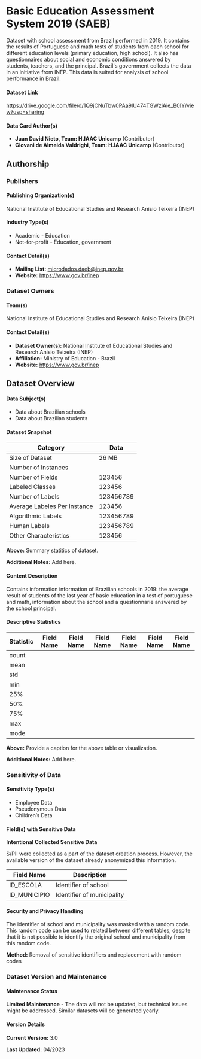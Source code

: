 # Basic Education Assessment System 2019 (SAEB)
Dataset with school assessment from Brazil performed in 2019. It contains the results of Portuguese and math tests of students from each school for different education levels (primary education, high school). It also has questionnaires about social and economic conditions answered by students, teachers, and the principal. Brazil's government collects the data in an initiative from INEP. This data is suited for analysis of school performance in Brazil.

#### Dataset Link
<!-- info: Provide a link to the dataset: -->
<!-- width: half -->
https://drive.google.com/file/d/1Q9jCNuTbw0PAa9lU474TGWziAie_B0IY/view?usp=sharing

#### Data Card Author(s)
<!-- info: Select **one role per** Data Card Author:

(Usage Note: Select the most appropriate choice to describe the author's role
in creating the Data Card.) -->
<!-- width: half -->
- **Juan David Nieto, Team: H.IAAC Unicamp** (Contributor)
- **Giovani de Almeida Valdrighi, Team: H.IAAC Unicamp** (Contributor)

## Authorship
### Publishers
#### Publishing Organization(s)
<!-- scope: telescope -->
<!-- info: Provide the names of the institution or organization responsible
for publishing the dataset: -->
National Institute of Educational Studies and Research Anisio Teixeira (INEP)

#### Industry Type(s)
<!-- scope: periscope -->
<!-- info: Select **all applicable** industry types to which the publishing
organizations belong: -->
- Academic - Education
- Not-for-profit - Education, government

#### Contact Detail(s)
<!-- scope: microscope -->
<!-- info: Provide publisher contact details: -->
- **Mailing List:** microdados.daeb@inep.gov.br
- **Website:** https://www.gov.br/inep

### Dataset Owners
#### Team(s)
<!-- scope: telescope -->
<!-- info: Provide the names of the groups or team(s) that own the dataset: -->
National Institute of Educational Studies and Research Anisio Teixeira (INEP)

#### Contact Detail(s)
<!-- scope: periscope -->
<!-- info: Provide pathways to contact dataset owners: -->
- **Dataset Owner(s):** National Institute of Educational Studies and Research Anisio Teixeira (INEP)
- **Affiliation:** Ministry of Education - Brazil
- **Website:** https://www.gov.br/inep

## Dataset Overview
#### Data Subject(s)
<!-- scope: telescope -->
<!-- info: Select ***all applicable**** subjects contained the dataset: -->
- Data about Brazilian schools
- Data about Brazilian students

#### Dataset Snapshot
<!-- scope: periscope -->
<!-- info: Provide a snapshot of the dataset:<br><br>(Use the additional notes
to include relevant information, considerations, and links to table(s) with
more detailed breakdowns.) -->
Category | Data
--- | ---
Size of Dataset | 26 MB
Number of Instances | 
Number of Fields | 123456
Labeled Classes | 123456
Number of Labels | 123456789
Average Labeles Per Instance | 123456
Algorithmic Labels | 123456789
Human Labels | 123456789
Other Characteristics | 123456

**Above:** Summary statitics of dataset.    

**Additional Notes:** Add here.

#### Content Description
<!-- scope: microscope -->
<!-- info: Provide a short description of the content in a data point: -->
Contains information information of Brazilian schools in 2019: the average result of students of the last year of basic education in a test of portuguese and math, information about the school and a questionnarie answered by the school principal. 


#### Descriptive Statistics
<!-- width: full -->
<!-- info: Provide basic descriptive statistics for each field.

Use additional notes to capture any other relevant information or
considerations.

Usage Note: Some statistics will be relevant for numeric data, for not for
strings. -->

Statistic | Field Name | Field Name | Field Name | Field Name | Field Name | Field Name
--- | --- | --- | --- | --- | --- | ---
count |
mean |
std |
min |
25% |
50% |
75% |
max |
mode |

**Above:** Provide a caption for the above table or visualization.

**Additional Notes:** Add here.

### Sensitivity of Data
#### Sensitivity Type(s)
<!-- scope: telescope -->
<!-- info: Select ***all applicable*** data types present in the dataset: -->
- Employee Data
- Pseudonymous Data
- Children’s Data

#### Field(s) with Sensitive Data
<!-- scope: periscope -->
<!-- info: List fields in the dataset that contain S/PII, and specify if their
collection was intentional or unintentional.

Use additional notes to capture any other relevant information or
considerations. -->
**Intentional Collected Sensitive Data**

S/PII were collected as a part of the
dataset creation process. However, the available version
of the dataset already anonymized this information.

Field Name | Description
--- | ---
ID_ESCOLA | Identifier of school
ID_MUNICIPIO | Identifier of municipality

#### Security and Privacy Handling
<!-- scope: microscope -->
<!-- info: Summarize the measures or steps to handle sensitive data in this
dataset.

Use additional notes to capture any other relevant information or
considerations. -->

The identifier of school and municipality was masked with a
random code. This random code can be used to related between
different tables, despite that it is not possible to identify
the original school and municipality from this random code.

**Method:** Removal of sensitive identifiers and replacement with random codes

### Dataset Version and Maintenance
#### Maintenance Status
<!-- scope: telescope -->
<!-- info: Select **one:** -->

**Limited Maintenance** - The data will not be updated,
but technical issues might be addressed. Similar datasets will
be generated yearly.

#### Version Details
<!-- scope: periscope -->
<!-- info: Provide details about **this** version of the dataset: -->
**Current Version:** 3.0

**Last Updated:** 04/2023
